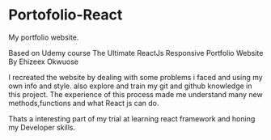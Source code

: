 # Portofolio-React

My portfolio website.

Based on Udemy course The Ultimate ReactJs Responsive Portfolio Website By Ehizeex Okwuose          

I recreated the website by dealing with some problems i faced and using my own info and style.
also explore and train my git and github knowledge in this project.
The experience of this process made me understand many new methods,functions and what React js can do.

Thats a interesting part of my trial at learning react framework and honing my Developer skills.
